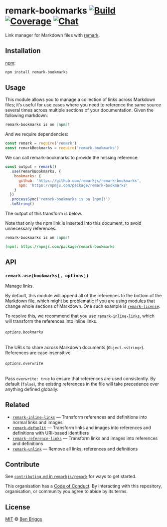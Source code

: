 # remark-bookmarks [![Build][2]][1] [![Coverage][4]][3] [![Chat][6]][5]

Link manager for Markdown files with [remark][7].

## Installation

[npm][8]:

```bash
npm install remark-bookmarks
```

## Usage

This module allows you to manage a collection of links across Markdown files; it’s useful for use cases where you need to reference the same source several times across multiple sections of your documentation.  Given the following markdown:

```markdown
remark-bookmarks is on [npm]!
```

And we require dependencies:

```javascript
const remark = require('remark')
const remarkBookmarks = require('remark-bookmarks')
```

We can call remark-bookmarks to provide the missing reference:

```javascript
const output = remark()
  .use(remarkBookmarks, {
    bookmarks: {
      github: 'https://github.com/remarkjs/remark-bookmarks',
      npm: 'https://npmjs.com/package/remark-bookmarks'
    }
  })
  .processSync('remark-bookmarks is on [npm]!')
  .toString()
```

The output of this transform is below.

Note that only the npm link is inserted into this document, to avoid unnecessary references.

```markdown
remark-bookmarks is on [npm]!

[npm]: https://npmjs.com/package/remark-bookmarks
```

## API

### `remark.use(bookmarks[, options])`

Manage links.

By default, this module will append all of the references to the bottom of the
Markdown file, which might be problematic if you are using modules that change
whole sections of Markdown.
One such example is [`remark-license`][9].

To resolve this, we recommend that you use [`remark-inline-links`][10], which
will transform the references into inline links.

###### `options.bookmarks`

The URLs to share across Markdown documents (`Object.<string>`).
References are case insensitive.

###### `options.overwrite`

Pass `overwrite: true` to ensure that references are used consistently.
By default (`false`), the existing references in the file will take precedence
over anything defined globally.

## Related

*   [`remark-inline-links`][10]
    — Transform references and definitions into normal links and images
*   [`remark-defsplit`][11]
    — Transform links and images into references and definitions with
    URI-based identifiers
*   [`remark-reference-links`][12]
    — Transform links and images into references and definitions
*   [`remark-unlink`][13]
    — Remove all links, references and definitions

## Contribute

See [`contributing.md` in `remarkjs/remark`][14] for ways to get
started.

This organisation has a [Code of Conduct][15].  By interacting with this
repository, organisation, or community you agree to abide by its terms.

## License

[MIT][16] © [Ben Briggs][17]

[1]: https://travis-ci.org/remarkjs/remark-bookmarks

[2]: https://img.shields.io/travis/remarkjs/remark-bookmarks.svg

[3]: https://codecov.io/github/remarkjs/remark-bookmarks

[4]: https://img.shields.io/codecov/c/github/remarkjs/remark-bookmarks.svg

[5]: https://gitter.im/remarkjs/Lobby

[6]: https://img.shields.io/gitter/room/remarkjs/Lobby.svg

[7]: https://github.com/remarkjs/remark

[8]: https://docs.npmjs.com/cli/install

[9]: https://github.com/remarkjs/remark-license

[10]: https://github.com/remarkjs/remark-inline-links

[11]: https://github.com/remarkjs/remark-defsplit

[12]: https://github.com/remarkjs/remark-reference-links

[13]: https://github.com/remarkjs/remark-unlink

[14]: https://github.com/remarkjs/remark/blob/master/contributing.md

[15]: https://github.com/remarkjs/remark/blob/master/code-of-conduct.md

[16]: license

[17]: http://beneb.info
